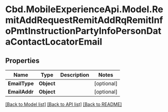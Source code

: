 # Cbd.MobileExperienceApi.Model.RemitAddRequestRemitAddRqRemitInfoPmtInstructionPartyInfoPersonDataContactLocatorEmail

## Properties

Name | Type | Description | Notes
------------ | ------------- | ------------- | -------------
**EmailType** | **Object** |  | [optional] 
**EmailAddr** | **Object** |  | [optional] 

[[Back to Model list]](../README.md#documentation-for-models) [[Back to API list]](../README.md#documentation-for-api-endpoints) [[Back to README]](../README.md)

